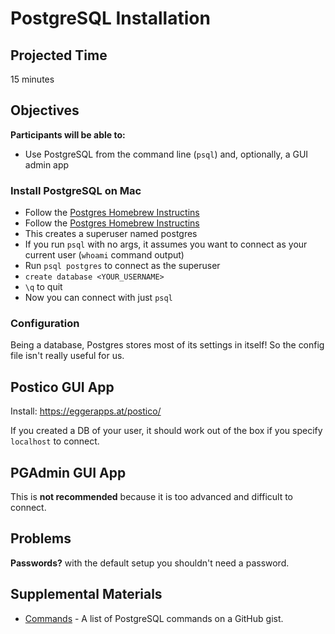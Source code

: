 # PostgreSQL Installation

## Projected Time

15 minutes

## Objectives

**Participants will be able to:**

- Use PostgreSQL from the command line (`psql`) and, optionally, a GUI admin app

### Install PostgreSQL on Mac


- Follow the [Postgres Homebrew Instructins](https://wiki.postgresql.org/wiki/Homebrew)
- Follow the [Postgres Homebrew Instructins](https://wiki.postgresql.org/wiki/Homebrew)
- This creates a superuser named postgres
- If you run `psql` with no args, it assumes you want to connect as your current user (`whoami` command output)
- Run `psql postgres` to connect as the superuser
- `create database <YOUR_USERNAME>`
- `\q` to quit
- Now you can connect with just `psql`

### Configuration

Being a database, Postgres stores most of its settings in itself! So the config file isn't really useful for us.

## Postico GUI App

Install: https://eggerapps.at/postico/

If you created a DB of your user, it should work out of the box if you specify `localhost` to connect.

## PGAdmin GUI App

This is **not recommended** because it is too advanced and difficult to connect.

## Problems

**Passwords?** with the default setup you shouldn't need a password.

## Supplemental Materials

- [Commands](https://gist.github.com/Kartones/dd3ff5ec5ea238d4c546) - A list of PostgreSQL commands on a GitHub gist.
